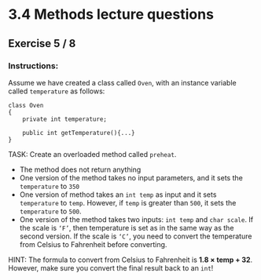 # 3.4  Methods lecture questions
## Exercise 5 / 8
### Instructions:
Assume we have created a class called `Oven`, with an instance variable called `temperature` as follows:

```
class Oven
{
    private int temperature;

    public int getTemperature(){...}
}
```

TASK: Create an overloaded method called `preheat`.

- The method does not return anything
- One version of the method takes no input parameters, and it sets the `temperature` to `350`
- One version of method takes an `int temp` as input and it sets `temperature` to `temp`. However, if `temp` is greater than `500`, it sets the `temperature` to `500`.
- One version of the method takes two inputs: `int temp` and `char scale`. If the scale is `‘F’`, then temperature is set as in the same way as the second version. If the scale is `‘C’`, you need to convert the temperature from Celsius to Fahrenheit before converting.

HINT: The formula to convert from Celsius to Fahrenheit is **1.8 × temp + 32**. However, make sure you convert the final result back to an `int`!
